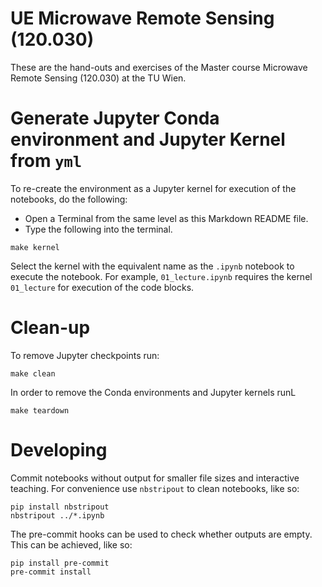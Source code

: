 #  UE Microwave Remote Sensing (120.030)

These are the hand-outs and exercises of the Master course Microwave Remote Sensing (120.030) at the TU Wien.

# Generate Jupyter Conda environment and Jupyter Kernel from `yml`

To re-create the environment as a Jupyter kernel for execution of the notebooks, do the following:

- Open a Terminal from the same level as this Markdown README file.
- Type the following into the terminal.

```
make kernel
```

Select the kernel with the equivalent name as the `.ipynb` notebook to execute the notebook. For example, `01_lecture.ipynb` requires the kernel `01_lecture` for execution of the code blocks.

# Clean-up

To remove Jupyter checkpoints run:

```
make clean
```

In order to remove the Conda environments and Jupyter kernels runL

```
make teardown
```

# Developing

Commit notebooks without output for smaller file sizes and interactive teaching. For convenience use `nbstripout` to clean notebooks, like so:

```
pip install nbstripout
nbstripout ../*.ipynb
```
The pre-commit hooks can be used to check whether outputs are empty. This can be achieved, like so:

```
pip install pre-commit
pre-commit install
```